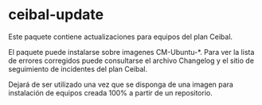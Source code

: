 ceibal-update
=============

Este paquete contiene actualizaciones para equipos del plan Ceibal.

El paquete puede instalarse sobre imagenes CM-Ubuntu-\*. Para ver la lista de errores corregidos puede consultarse el archivo Changelog y el sitio de seguimiento de incidentes del plan Ceibal.

Dejará de ser utilizado una vez que se disponga de una imagen para instalación de equipos creada 100% a partir de un repositorio.
